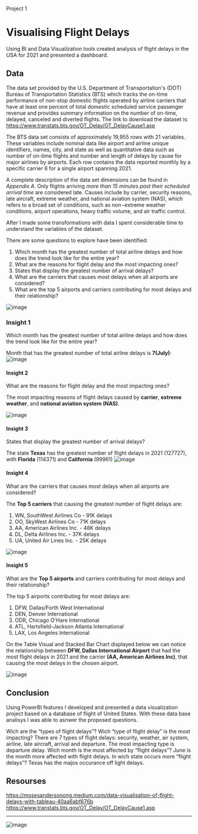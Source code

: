   Project 1

 # Visualising Flight Delays 

 Using BI and Data Visualization tools created analysis of flight delays in the USA for 2021 and presented a dashboard.
 
 
 
 
 ## Data


The data set provided by the U.S. Department of Transportation's (DOT) Bureau of Transportation Statistics (BTS) which tracks the on-time performance of non-stop domestic flights operated by airline carriers that have at least one percent of total domestic scheduled service passenger revenue and provides summary information on the number of on-time, delayed, canceled and diverted flights. 
The link to download the dataset is: https://www.transtats.bts.gov/OT_Delay/OT_DelayCause1.asp

The BTS data set consists of approximately 19,955 rows with 21 variables. These variables include nominal data like airport and airline unique identifiers, names, city, and state as well as quantitative data such as number of on-time flights and number and length of delays by cause for major airlines by airports. Each row contains the data reported monthly by a specific carrier 6 for a single airport spanning 2021. 

A complete description of the data set dimensions can be found in <i>Appendix A</i>. Only flights arriving <i>more than 15 minutes past their scheduled arrival time</i> are considered late.
Causes include by carrier, security reasons, late aircraft, extreme weather, and national aviation system (NAS), which refers to a broad set of conditions, such as non¬extreme weather conditions, airport operations, heavy traffic volume, and air traffic control.

After I made some transformations with data I spent considerable time to understand the variables of the dataset.

There are some questions to explore have been identified:

1.	Which month has the greatest number of total airline delays and how does the trend look like for the entire year?
2.	What are the reasons for flight delay and the most impacting ones?
3.	States that display the greatest number of arrival delays?
4.	What are the carriers that causes most delays when all airports are considered?
5.	What are the top 5 airports and carriers contributing for most delays and their relationship?


![image](https://user-images.githubusercontent.com/118057504/224167166-eff47a3d-eefb-4a55-8dc9-86eff87b47ac.png)


### Insight 1 
Which month has the greatest number of total airline delays and how does the trend look like for the entire year?

Month that has the greatest number of total airline delays is <b>7(July)</b>:
![image](https://user-images.githubusercontent.com/118057504/224167366-57bfeb93-8111-4dcd-91dc-a1bf6ecffb4d.png)



#### Insight 2 
What are the reasons for flight delay and the most impacting ones?

The most impacting reasons of flight delays caused  by <b>carrier</b>, <b>extreme weather</b>, and <b>national aviation system (NAS)</b>.

![image](https://user-images.githubusercontent.com/118057504/224286188-66fe2e17-5b9d-44ca-80a6-ed80b01f304a.png)

#### Insight 3 
States that display the greatest number of arrival delays?

The state <b>Texas</b> has the greatest number of flight delays in 2021 (127727), with <b>Florida</b> (114371) and <b>California</b> (99961)
![image](https://user-images.githubusercontent.com/118057504/224288625-deb8408f-dfe3-434b-8043-ad1ee634cbfc.png)



#### Insight 4 
What are the carriers that causes most delays when all airports are considered?

The <b>Top 5 carriers</b> that causing the greatest number of flight delays are:
1) WN, SouthWest Airlines Co - 91K delays
2) OO, SkyWest Airlines Co - 71K delays
3) AA, American Airlines Inc. - 48K delays
4) DL, Delta Airlines Inc. - 37K delays
5) UA, United Air Lines Inc. - 25K delays

![image](https://user-images.githubusercontent.com/118057504/224290446-020933c4-6be6-45cc-bd94-f6817fa75d29.png)


#### Insight 5 
What are the <b>Top 5 airports</b> and carriers contributing for most delays and their relationship?

The top 5 airports contributing for most delays are:
1) DFW, Dallas/Forth West International
2) DEN, Denver International
3) ODR, Chicago O'Hare International
4) ATL, Hartsfield-Jackson Atlanta International
5) LAX, Los Angeles International

On the Table Visual and Stacked Bar Chart displayed below we can notice the relationship between <b>DFW,  Dallas International Airport</b> that had the most flight delays in 2021 and the carrier <b>(AA, American Airlines Inc)</b>, that causing the most delays in the chosen airport.

![image](https://user-images.githubusercontent.com/118057504/224296712-30c40775-b07a-4c71-8923-9256201d0afe.png)

## Conclusion

Using PowerBI features  I developed and presented a data visualization project based on a database of flight of United States. With these data base analisys I was able to asnwer the proposed questions.

Wich are the “types of flight delays”? Wich “type of flight delay” is the most impacting? There are 7 types of flight delays: security, weather, air system, airline, late aircraft, arrival and departure. The most impacting type is departure delay.
Wich month is the most affected by “flight delays”? June is the month more affected with flight delays.
In wich state occurs more “flight delays”? Texas has the majos occurance off light delays.

## Resourses

https://mosesandersonong.medium.com/data-visualisation-of-flight-delays-with-tableau-40aa6abf676b
https://www.transtats.bts.gov/OT_Delay/OT_DelayCause1.asp

---------------------------------------------------------------------------------------------
![image](https://user-images.githubusercontent.com/118057504/224116199-bb570055-966e-4991-941d-accf68a32800.png)




